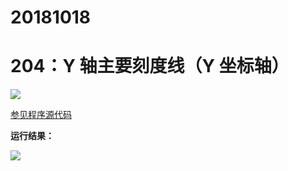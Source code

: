 # 20181018

# 204：Y 轴主要刻度线（Y 坐标轴）

<img src="http://image.renkaigis.com/keepcoding/2018101801.png">

<a href="https://github.com/renkaigis/KeepCoding/tree/master/2018/10/18" target="_blank">参见程序源代码</a>

**运行结果：**

<img src="http://image.renkaigis.com/keepcoding/2018101802.png">